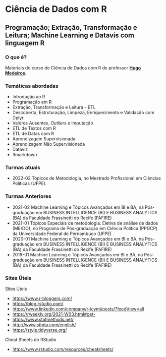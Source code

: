 # Ciência de Dados com R
## Programação; Extração, Transformação e Leitura; Machine Learning e Datavis com linguagem R 

### O que é?
Materiais do curso de Ciência de Dados com R do professor <a href="https://www.linkedin.com/in/hugoavmedeiros/" target="_blank"><b>Hugo Medeiros</b></a>. 

### Temáticas abordadas
* Introdução ao R
* Programação em R
* Extração, Transformação e Leitura - ETL
* Descoberta, Estruturação, Limpeza, Enriquecimento e Validação com Dplyr
* Valores Ausentes, Outliers e Imputação
* ETL de Textos com R
* ETL de Datas com R
* Aprendizagem Supervisionada
* Aprendizagem Não Supervisionada
* Dataviz
* Rmarkdown

### Turmas atuais
* 2022-02 Tópicos de Metodologia, no Mestrado Profissional em Ciências Políticas (UFPE). 

### Turmas Anteriores
* 2021-02 Machine Learning e Tópicos Avançados em BI e BA, na Pós-graduação em BUSINESS INTELLIGENCE (BI) E BUSINESS ANALYTICS (BA) da Faculdade Frassinetti do Recife (FAFIRE)
* 2021-01 Tópicos Especiais de metodologia: Eletiva de análise de dados (ME/DO), no Programa de Pós-graduação em Ciência Política (PPGCP) da Universidade Federal de Pernambuco (UFPE)
* 2020-01 Machine Learning e Tópicos Avançados em BI e BA, na Pós-graduação em BUSINESS INTELLIGENCE (BI) E BUSINESS ANALYTICS (BA) da Faculdade Frassinetti do Recife (FAFIRE)
* 2019-01 Machine Learning e Tópicos Avançados em BI e BA, na Pós-graduação em BUSINESS INTELLIGENCE (BI) E BUSINESS ANALYTICS (BA) da Faculdade Frassinetti do Recife (FAFIRE)

### Sites Úteis
Sites Úteis
* https://www.r-bloggers.com/
* https://blog.rstudio.com/
* https://www.linkedin.com/company/r-icymi/posts/?feedView=all
* https://rweekly.org/2021-W03.html#get-
* https://www.statmethods.net/
* http://www.sthda.com/english/
* https://style.tidyverse.org/

Cheat Sheets do RStudio
* https://www.rstudio.com/resources/cheatsheets/
